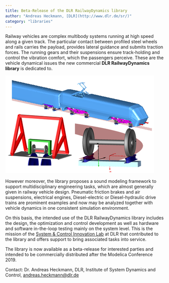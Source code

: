 ```yaml
---
title: Beta-Release of the DLR RailwayDynamics library
author: "Andreas Heckmann, [DLR](http://www.dlr.de/sr/)"
category: "libraries"
---
```


Railway vehicles are complex multibody systems running at high speed along a given track. The particular contact between profiled steel wheels and rails carries the payload, provides lateral guidance and submits traction forces. 
The running gears and their suspensions ensure track-holding and control the vibration comfort, which the passengers perceive. These are the vehicle dynamical issues the new commercial **DLR RailwayDynamics library** is dedicated to.

![](RailwayDynamicsExamples.png)

However moreover, the library proposes a sound modeling framework to support multidisciplinary engineering tasks, which are almost generally given in railway vehicle design.
Pneumatic friction brakes and air suspensions, electrical engines, Diesel-electric or Diesel-hydraulic drive trains are prominent examples and now may be analyzed together with vehicle dynamics in one consistent simulation environment.

On this basis, the intended use of the DLR RailwayDynamics library includes the design, the optimization and control development as well as hardware and software in-the-loop testing mainly on the system level. This is the mission of the [System & Control Innovation Lab](https://www.systemcontrolinnovationlad.de/) at DLR that contributed to the library and offers support to bring associated tasks into service.

The library is now available as a beta-release for interested parties and intended to be commercially distributed after the Modelica Conference 2019.

Contact: Dr. Andreas Heckmann, DLR, Institute of System Dynamics and Control, andreas.heckmann@dlr.de
